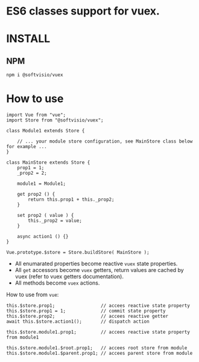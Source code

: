 # ES6 classes support for vuex.

# INSTALL

## NPM

```
npm i @softvisio/vuex
```

# How to use

```
import Vue from "vue";
import Store from "@softvisio/vuex";

class Module1 extends Store {

    // ... your module store configuration, see MainStore class below for example ...
}

class MainStore extends Store {
    prop1 = 1;
    _prop2 = 2;

    module1 = Module1;

    get prop2 () {
        return this.prop1 + this._prop2;
    }

    set prop2 ( value ) {
        this._prop2 = value;
    }

    async action1 () {}
}

Vue.prototype.$store = Store.buildStore( MainStore );
```

-   All enumarated properties become reactive `vuex` state properties.
-   All `get` accessors become `vuex` getters, return values are cached by vuex (refer to vuex getters documentation).
-   All methods become `vuex` actions.

How to use from `vue`:

```
this.$store.prop1;                 // accees reactive state property
this.$store.prop1 = 1;             // commit state property
this.$store.prop2;                 // accees reactive getter
await this.$store.action1();       // dispatch action

this.$store.module1.prop1;         // accees reactive state property from module1

this.$store.module1.$root.prop1;   // accees root store from module
this.$store.module1.$parent.prop1; // accees parent store from module
```
